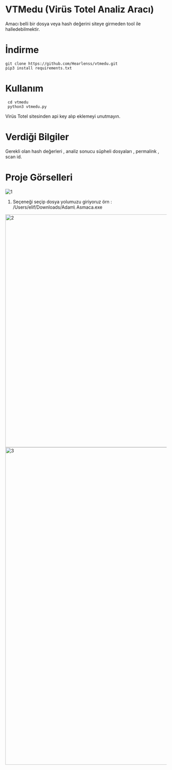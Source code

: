 # VTMedu (Virüs Totel Analiz Aracı)
Amacı belli bir dosya veya hash değerini siteye girmeden tool ile halledebilmektir.
# İndirme 
    git clone https://github.com/Hearlenss/vtmedu.git
    pip3 install requirements.txt
# Kullanım 
     cd vtmedu 
     python3 vtmedu.py 
Virüs Totel sitesinden api key alıp eklemeyi unutmayın.
# Verdiği Bilgiler
Gerekli olan hash değerleri , analiz sonucu süpheli dosyaları , permalink , scan id.
# Proje Görselleri 
![1](https://github.com/Hearlenss/vtmedu/assets/82780619/ea92aca0-705a-47d0-973e-04425cec5234)
1. Seçeneği seçip dosya yolumuzu giriyoruz örn : /Users/elif/Downloads/Adam\ Asmaca.exe
<img width="725" alt="2" src="https://github.com/Hearlenss/vtmedu/assets/82780619/28fb3a63-1d02-43c2-9874-7c134b998b22">
<img width="988" alt="3" src="https://github.com/Hearlenss/vtmedu/assets/82780619/b3b9c005-5890-4b8f-9dbe-4dd852e1570a">
